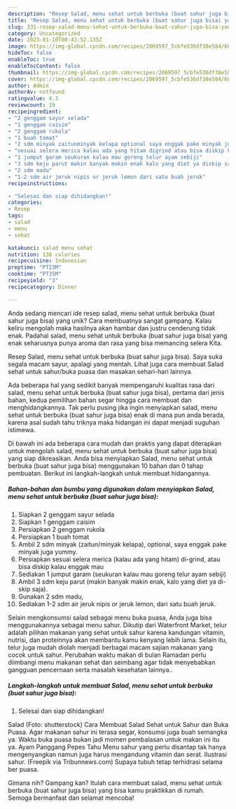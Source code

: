 ```yaml
---
description: "Resep Salad, menu sehat untuk berbuka (buat sahur juga bisa) yang Lezat Sekali"
title: "Resep Salad, menu sehat untuk berbuka (buat sahur juga bisa) yang Lezat Sekali"
slug: 331-resep-salad-menu-sehat-untuk-berbuka-buat-sahur-juga-bisa-yang-lezat-sekali
category: Uncategorized
date: 2023-01-10T00:43:52.135Z
image: https://img-global.cpcdn.com/recipes/2069597_5cbfe536df38e584/680x482cq70/salad-menu-sehat-untuk-berbuka-buat-sahur-juga-bisa-foto-resep-utama.jpg
hideToc: false
enableToc: true
enableTocContent: false
thumbnail: https://img-global.cpcdn.com/recipes/2069597_5cbfe536df38e584/680x482cq70/salad-menu-sehat-untuk-berbuka-buat-sahur-juga-bisa-foto-resep-utama.jpg
cover: https://img-global.cpcdn.com/recipes/2069597_5cbfe536df38e584/680x482cq70/salad-menu-sehat-untuk-berbuka-buat-sahur-juga-bisa-foto-resep-utama.jpg
author: Admin
authorAv: notfound
ratingvalue: 4.3
reviewcount: 19
recipeingredient:
- "2 genggam sayur selada"
- "1 genggam caisim"
- "2 genggam rukola"
- "1 buah tomat"
- "2 sdm minyak zaitunminyak kelapa optional saya enggak pake minyak juga yummy"
- "sesuai selera merica kalau ada yang hitam digrind atau bisa diskip kalau enggak mau"
- "1 jumput garam seukuran kalau mau goreng telur ayam sebiji"
- "3 sdm keju parut makin banyak makin enak kalo yang diet ya diskip saja"
- "2 sdm madu"
- "1-2 sdm air jeruk nipis or jeruk lemon dari satu buah jeruk"
recipeinstructions:

- "Selesai dan siap dihidangkan!"
categories:
- Resep
tags:
- salad
- menu
- sehat

katakunci: salad menu sehat 
nutrition: 138 calories
recipecuisine: Indonesian
preptime: "PT23M"
cooktime: "PT35M"
recipeyield: "3"
recipecategory: Dinner

---
```





Anda sedang mencari ide resep salad, menu sehat untuk berbuka (buat sahur juga bisa) yang unik? Cara membuatnya sangat gampang. Kalau keliru mengolah maka hasilnya akan hambar dan justru cenderung tidak enak. Padahal salad, menu sehat untuk berbuka (buat sahur juga bisa) yang enak seharusnya punya aroma dan rasa yang bisa memancing selera Kita.





Resep Salad, menu sehat untuk berbuka (buat sahur juga bisa). Saya suka segala macam sayur, apalagi yang mentah. Lihat juga cara membuat Salad sehat untuk sahur/buka puasa dan masakan sehari-hari lainnya.

Ada beberapa hal yang sedikit banyak mempengaruhi kualitas rasa dari salad, menu sehat untuk berbuka (buat sahur juga bisa), pertama dari jenis bahan, kedua pemilihan bahan segar hingga cara membuat dan menghidangkannya. Tak perlu pusing jika ingin menyiapkan salad, menu sehat untuk berbuka (buat sahur juga bisa) enak di mana pun anda berada, karena asal sudah tahu triknya maka hidangan ini dapat menjadi suguhan istimewa.






Di bawah ini ada beberapa cara mudah dan praktis yang dapat diterapkan untuk mengolah salad, menu sehat untuk berbuka (buat sahur juga bisa) yang siap dikreasikan. Anda bisa menyiapkan Salad, menu sehat untuk berbuka (buat sahur juga bisa) menggunakan 10 bahan dan 0 tahap pembuatan. Berikut ini langkah-langkah untuk membuat hidangannya.

<!--inarticleads1-->

##### Bahan-bahan dan bumbu yang digunakan dalam menyiapkan Salad, menu sehat untuk berbuka (buat sahur juga bisa):

1. Siapkan 2 genggam sayur selada
1. Siapkan 1 genggam caisim
1. Persiapkan 2 genggam rukola
1. Persiapkan 1 buah tomat
1. Ambil 2 sdm minyak (zaitun/minyak kelapa), optional, saya enggak pake minyak juga yummy.
1. Persiapkan sesuai selera merica (kalau ada yang hitam) di-grind, atau bisa diskip kalau enggak mau
1. Sediakan 1 jumput garam (seukuran kalau mau goreng telur ayam sebiji)
1. Ambil 3 sdm keju parut (makin banyak makin enak, kalo yang diet ya di-skip saja).
1. Gunakan 2 sdm madu,
1. Sediakan 1-2 sdm air jeruk nipis or jeruk lemon, dari satu buah jeruk.


Selain mengkonsumsi salad sebagai menu buka puasa, Anda juga bisa menggunakannya sebagai menu sahur. Dikutip dari Waterfront Market, telur adalah pilihan makanan yang sehat untuk sahur karena kandungan vitamin, nutrisi, dan proteinnya akan membantu kamu kenyang lebih lama. Selain itu, telur juga mudah diolah menjadi berbagai macam sajian makanan yang cocok untuk sahur. Perubahan waktu makan di bulan Ramadan perlu diimbangi menu makanan sehat dan seimbang agar tidak menyebabkan gangguan pencernaan serta masalah kesehatan lainnya.. 

<!--inarticleads2-->

##### Langkah-langkah untuk membuat Salad, menu sehat untuk berbuka (buat sahur juga bisa):


1. Selesai dan siap dihidangkan!

Salad (Foto: shutterstock) Cara Membuat Salad Sehat untuk Sahur dan Buka Puasa. Agar makanan sahur ini terasa segar, konsumsi juga buah semangka ya. Waktu buka puasa bukan jadi momen pembalasan untuk makan ini itu ya. Ayam Panggang Pepes Tahu Menu sahur yang perlu disantap tak hanya mengenyangkan namun juga harus mengandung vitamin dan serat. Ilustrasi sahur. (Freepik via Tribunnews.com) Supaya tubuh tetap terhidrasi selama ber puasa. 

Gimana nih? Gampang kan? Itulah cara membuat salad, menu sehat untuk berbuka (buat sahur juga bisa) yang bisa kamu praktikkan di rumah. Semoga bermanfaat dan selamat mencoba!
